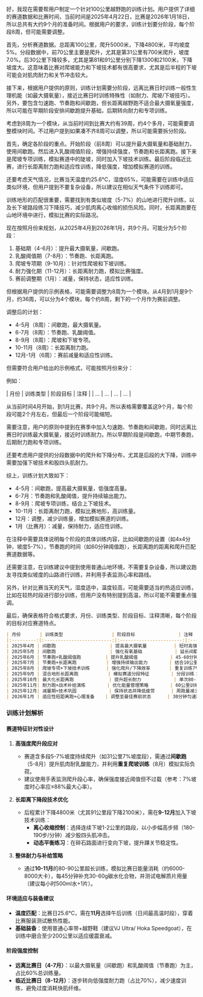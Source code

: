 <think>
好，我现在需要帮用户制定一个针对100公里越野跑的训练计划。用户提供了详细的赛道数据和比赛时间，当前时间是2025年4月22日，比赛是2026年1月18日，所以总共有大约9个月的准备时间。根据用户的要求，训练计划要分阶段，每个阶段8周，但可能需要调整。

首先，分析赛道数据。总距离100公里，爬升5000米，下降4800米，平均坡度5%。分段数据中，前70公里主要是爬升，尤其是第31公里有700米爬升，坡度7.0%。后30公里下降较多，尤其是第81和91公里分别下降1300和2100米，下降坡度大。这意味着比赛对爬坡能力和下坡技术都有很高要求，尤其是后半程的下坡可能会对肌肉耐力和关节冲击较大。

接下来，根据用户提供的原则，训练计划需要分阶段，远离比赛日时训练一般性生理机能（如最大摄氧量），接近比赛日时训练特殊性（如耐力、爬坡/下坡技巧）。另外，要包含匀速跑、节奏跑和间歇跑，但长距离越野跑不适合最大摄氧量强度，所以可能在早期阶段安排间歇跑提升基础，后期转向耐力和专项训练。

考虑到8周为一个模块，从当前时间到比赛大约有39周，约4个多月，可能需要调整模块时间。不过用户提到如果凑不齐8周可以调整，所以可能需要拆分阶段。

首先，确定各阶段的重点。开始阶段（前8周）可以提升最大摄氧量和基础耐力，使用间歇跑。然后进入乳酸阈值阶段，增强持续强度，节奏跑和长距离跑。接下来是爬坡专项训练，模拟赛道中的陡坡，同时加入下坡技术训练。最后阶段临近比赛，进行长距离耐力跑和适应性训练，降低强度，增加模拟赛道的训练。

还要考虑天气情况，比赛当天温度约25.6°C，湿度65%，可能需要在训练中适应类似环境，但用户提到不要复杂设备，所以建议在相似天气条件下训练即可。

训练地形的匹配很重要，需要找到有类似坡度（5-7%）的山地进行爬升训练，以及长下坡路段练习下降技巧，减少肌肉离心收缩的损伤风险。同时，长距离跑要在山地环境中进行，模拟比赛的实际路况。

现在按照月份来规划，从2025年4月到2026年1月，共9个月。可能分为5个阶段：

1. 基础期（4-6月）：提升最大摄氧量，间歇跑。
2. 乳酸阈值期（7-8月）：节奏跑、长距离跑。
3. 爬坡专项期（9-10月）：针对性爬坡和下坡训练。
4. 耐力强化期（11-12月）：长距离耐力跑，模拟比赛强度。
5. 赛前调整期（1月）：减量，保持状态，适应性训练。

但根据用户提供的示例表格，可能需要调整为8周为一个模块。从4月到1月是9个月，约36周，可以分为4个模块，每个约8周，剩下的一个月作为赛前调整。

调整后的计划：

- 4-5月（8周）：间歇跑，最大摄氧量。
- 6-7月（8周）：节奏跑、乳酸阈值。
- 8-9月（8周）：爬坡和下坡专项。
- 10-11月（8周）：长距离耐力跑。
- 12月-1月（6周）：赛前减量和适应性训练。

但需要符合用户给出的示例格式，可能按照月份来分：

例如：

| 月份 | 训练类型 | 阶段目标 | 注释 |
| ... | ... | ... | ... |

从当前时间4月开始，到1月比赛，共9个月。所以表格需要覆盖这9个月，每个阶段可能2个月左右，但最后一个阶段可能缩短。

需要注意，用户的原则中提到在赛季中加入匀速跑、节奏跑和间歇跑，同时远离比赛日时训练最大摄氧量，接近时训练耐力。所以早期阶段是间歇跑，中期节奏跑，后期耐力跑和专项训练。

还要考虑用户提供的分段数据中的爬升和下降分布，尤其是后段的大下降，训练中需要加强下坡技术和股四头肌耐力。

综上，训练计划大致如下：

- 4-5月：间歇跑，提高最大摄氧量，低强度高量。
- 6-7月：节奏跑和乳酸阈值，提升持续输出能力。
- 8-9月：爬坡专项训练，结合上下坡技术。
- 10-11月：长距离耐力跑，模拟比赛地形，高训练量。
- 12月：调整，减少训练量，增加模拟赛道的训练。
- 1月（比赛月）：减量，保持耐力，适应性训练。

在注释中需要具体说明每个阶段的具体训练内容，比如间歇跑的设置（如4x4分钟，坡度5-7%），节奏跑的时间（如60分钟阈值跑），长距离跑的距离和爬升匹配赛道数据等。

还需要注意，在训练建议中提到使用普通山地环境，不需要复杂设备，所以建议跑友寻找类似坡度的山路进行训练，并利用手表监测心率和路线。

另外，针对比赛当天的天气，湿度适中，温度较高，可能需要适当的热适应训练，比如在较热时段进行部分训练，但用户没有特别提到高温，所以可能不需要重点强调。

最后，确保表格符合格式要求，月份、训练类型、阶段目标、注释清晰，每个阶段的目标对应赛道特点。
</think>
```markdown
| 月份       | 训练类型                  | 阶段目标                | 注释                                                                 |
|:---------:|:-------------------------:|:-----------------------:|:-------------------------------------------------------------------:|
| 2025年4月 | 间歇跑                    | 提高最大摄氧量          | 短时高强度（如 4x4分钟，坡度5-7%），恢复时间1:1，每周1-2次，低训练量      |
| 2025年5月 | 间歇跑                    | 强化有氧基础            | 延长间歇时间（如 6x3分钟，坡度6-8%），配合平路冲刺，提升心肺适应性         |
| 2025年6月 | 节奏跑+乳酸阈值跑         | 提升乳酸阈值            | 45-60分钟阈值跑（心率区间80-85%），模拟连续爬升段（5-6%坡度），中等训练量  |
| 2025年7月 | 节奏跑+长距离跑           | 增强持续输出能力        | 结合10公里节奏跑（坡度5%）+30公里耐力跑，重点适应中等爬升（500-600米/段） |
| 2025年8月 | 爬坡专项+下坡技术训练      | 强化爬升/下降效率       | 重复训练7%陡坡（如 8x800米爬升），配合快速下坡技术练习（控制离心收缩损伤） |
| 2025年9月 | 混合地形长距离跑           | 模拟赛道分段特征        | 分段训练：每10公里插入600米爬升（6%坡度）+技术下坡，总距离50-60公里       |
| 2025年10月| 最大化长距离跑             | 提升超长耐力            | 单次80-90公里山地跑（累计爬升4500米），匹配比赛节奏（爬升/下降交替）       |
| 2025年11月| 耐力跑+战术补给演练        | 优化能量管理策略        | 60公里训练中测试补给频率，结合夜间/低温环境适应（比赛日相近温度25°C）     |
| 2025年12月| 减量期+技术巩固            | 保持状态并降低疲劳      | 周跑量减少30%，重点强化下坡技术（如 10公里连续下降训练，模拟81-91公里段） |
| 2026年1月 | 适应性短距离跑+心理准备    | 调整至最佳赛前状态      | 30分钟匀速跑（心率区间70%）+赛道实地勘察，彻底恢复肌肉（赛前7天停止强度） |

```

### **训练计划解析**
#### **赛道特征针对性设计**
1. **高强度爬升段应对**  
   - 赛道含多段5-7%坡度持续爬升（如31公里7%坡度段），需通过**间歇跑**（5-8月）提升肌肉耐乳酸能力，并利用**重复爬坡训练**（8月）模拟实际负荷。
   - 建议使用手表监测爬升段心率，确保强度接近阈值但不过载（参考：7%坡度时心率应≤88%最大心率）。

2. **长距离下降段技术优化**  
   - 后程累计下降4800米（尤其91公里段下降2100米），需在**9-12月**加入下坡技术训练：
     - **离心收缩控制**：选择连续下坡1-2公里的路段，以小步幅高步频（180-190步/分钟）减少股四头肌冲击。
     - **动态平衡练习**：在碎石路面进行变向下坡，提升踝关节稳定性。

3. **整体耐力与补给策略**  
   - 通过**10-11月**的80-90公里超长训练，模拟比赛日能量消耗（约6000-8000大卡），每45分钟补充30-60g碳水化合物，并测试电解质片用量（建议每小时500ml水+1片）。

#### **环境适应与装备建议**
- **温度匹配**：比赛日25.6°C，需在**11月**选择午后训练（日间最高温时段），穿着比赛服装测试散热性能。
- **基础装备**：使用普通心率带+越野鞋（建议VJ Ultra/ Hoka Speedgoat），在训练中磨合至少200公里以适应缓震衰减。

#### **阶段强度控制**
- **远离比赛日（4-7月）**：以最大摄氧量（间歇跑）和乳酸阈值（节奏跑）为主，占比60%总训练量。
- **临近比赛日（8-12月）**：逐步转向低强度耐力跑（占比70%），减少速度训练，避免过度消耗快肌纤维。